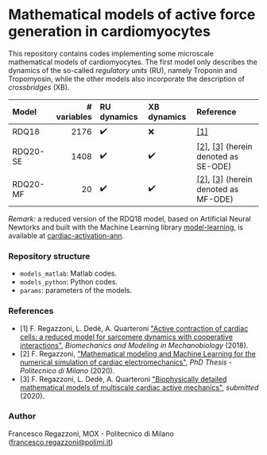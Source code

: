 # Mathematical models of active force generation in cardiomyocytes #

This repository contains codes implementing some microscale mathematical models of cardiomyocytes.
The first model only describes the dynamics of the so-called *regulatory units* (RU), namely Troponin and Tropomyosin, while the other models also incorporate the description of *crossbridges* (XB).

| Model    | # variables | RU dynamics        | XB dynamics        | Reference                                                                                                     |
|:---------|------------:|:-------------------|:-------------------|:--------------------------------------------------------------------------------------------------------------|
| RDQ18    | 2176        | :heavy_check_mark: | :x:                | [[1]](https://doi.org/10.1007/s10237-018-1049-0)                                                              |
| RDQ20-SE | 1408        | :heavy_check_mark: | :heavy_check_mark: | [[2]](http://hdl.handle.net/10589/152617), [[3]](https://arxiv.org/abs/2004.07910) (herein denoted as SE-ODE) |
| RDQ20-MF | 20          | :heavy_check_mark: | :heavy_check_mark: | [[2]](http://hdl.handle.net/10589/152617), [[3]](https://arxiv.org/abs/2004.07910) (herein denoted as MF-ODE) |

*Remark:* a reduced version of the RDQ18 model, based on Artificial Neural Newtorks and built with the Machine Learning library [model-learning](https://github.com/FrancescoRegazzoni/model-learning), is available at [cardiac-activation-ann](https://github.com/FrancescoRegazzoni/cardiac-activation-ann).

### Repository structure

- `models_matlab`: Matlab codes.
- `models_python`: Python codes.
- `params`: parameters of the models.

### References

- [1] F. Regazzoni, L. Dedè, A. Quarteroni ["Active contraction of cardiac cells: a reduced model for sarcomere dynamics with cooperative interactions"](https://doi.org/10.1007/s10237-018-1049-0), *Biomechanics and Modeling in Mechanobiology* (2018).
- [2] F. Regazzoni, ["Mathematical modeling and Machine Learning for the numerical simulation of cardiac electromechanics"](http://hdl.handle.net/10589/152617), *PhD Thesis - Politecnico di Milano* (2020).
- [3] F. Regazzoni, L. Dedè, A. Quarteroni ["Biophysically detailed mathematical models of multiscale cardiac active mechanics"](https://arxiv.org/abs/2004.07910), *submitted* (2020).

### Author

Francesco Regazzoni, MOX - Politecnico di Milano (<francesco.regazzoni@polimi.it>)